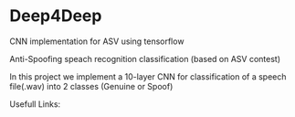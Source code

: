 # Deep4Deep
CNN implementation for ASV using tensorflow

Anti-Spoofing speach recognition classification (based on ASV contest)

In this project we implement a 10-layer CNN for classification of a speech file(.wav) into 2 classes (Genuine or Spoof)

Usefull Links:

